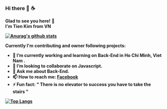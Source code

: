 ### Hi there 👋 ☕
**Glad to see you here!** :star_struck: <br> <b> I'm Tien Kim from VN 

[![Anurag's github stats](https://github-readme-stats.vercel.app/api?username=tienkim9920&show_icons=true&theme=nightowl)](https://github.com/anuraghazra/github-readme-stats)

Currently I'm **contributing and owner** following projects:



- 🔭 I’m currently working and learning on Back-End in Ho Chi Minh, Viet Nam .
- 👯 I’m looking to collaborate on Javascript.
- 💬 Ask me about Back-End.
- 📫 How to reach me: [**Facebook**](https://www.facebook.com/KimTien.9920/)
- ⚡ Fun fact: " There is no elevator to success you have to take the stairs "

<!-- - 😄 Pronouns: ... -->

[![Top Langs](https://github-readme-stats.vercel.app/api/top-langs/?username=tienkim9920&langs_count=8)](https://github.com/anuraghazra/github-readme-stats)
